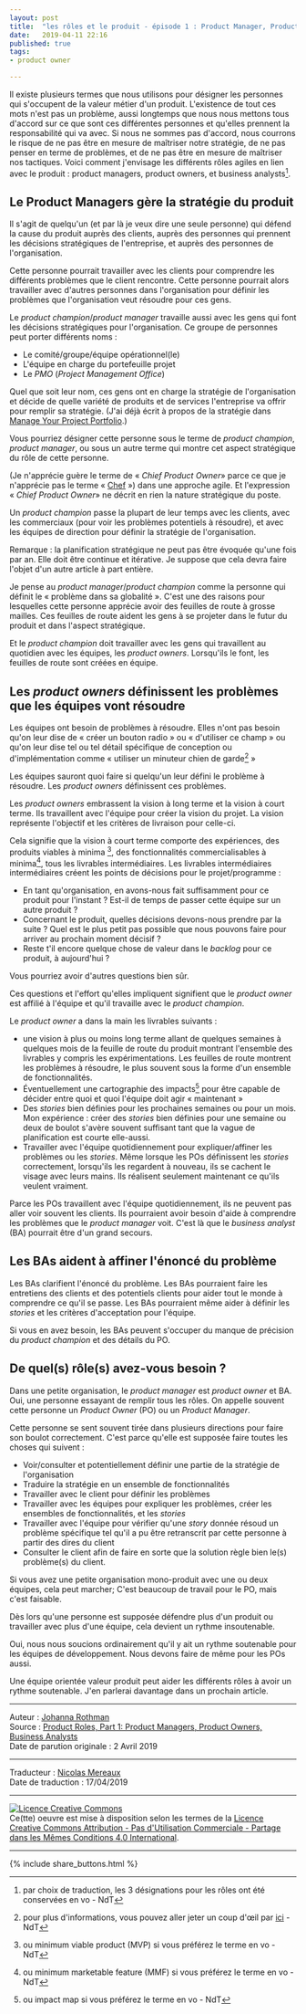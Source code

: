 ```yaml
---
layout: post
title:  "les rôles et le produit - épisode 1 : Product Manager, Product Owners, Business Analysts"
date:   2019-04-11 22:16
published: true
tags:
- product owner

---
```


Il existe plusieurs termes que nous utilisons pour désigner les personnes qui s'occupent de la valeur métier d'un produit. L'existence de tout ces mots n'est pas un problème, aussi longtemps que nous nous mettons tous d'accord sur ce que sont ces différentes personnes et qu'elles prennent la responsabilité qui va avec. Si nous ne sommes pas d'accord, nous courrons le risque de ne pas être en mesure de maîtriser notre stratégie, de ne pas penser en terme de problèmes, et de ne pas être en mesure de maîtriser nos tactiques. Voici comment j'envisage les différents rôles agiles en lien avec le produit : product managers, product owners, et business analysts[^1].

## Le Product Managers gère la stratégie du produit

Il s'agit de quelqu'un (et par là je veux dire une seule personne) qui défend la cause du produit auprès des clients, auprès des personnes qui prennent les décisions stratégiques de l'entreprise, et auprès des personnes de l'organisation.

Cette personne pourrait travailler avec les clients pour comprendre les différents problèmes que le client rencontre. Cette personne pourrait alors travailler avec d'autres personnes dans l'organisation pour définir les problèmes que l'organisation veut résoudre pour ces gens.

Le _product champion_/_product manager_ travaille aussi avec les gens qui font les décisions stratégiques pour l'organisation. Ce groupe de personnes peut porter différents noms :

* Le comité/groupe/équipe opérationnel(le)
* L'équipe en charge du portefeuille projet
* Le _PMO_ (_Project Management Office_)

Quel que soit leur nom, ces gens ont en charge la stratégie de l'organisation et décide de quelle variété de produits et de services l'entreprise va offrir pour remplir sa stratégie. (J'ai déjà écrit à propos de la stratégie dans [Manage Your Project Portfolio](https://www.jrothman.com/books/manage-your-project-portfolio-increase-your-capacity-and-finish-more-projects/).)

Vous pourriez désigner cette personne sous le terme de _product champion_, _product manager_, ou sous un autre terme qui montre cet aspect stratégique du rôle de cette personne.

(Je n'apprécie guère le terme de « _Chief Product Owner_» parce ce que je n'apprécie pas le terme « [Chef](https://www.jrothman.com/mpd/agile/2010/10/agile-program-titles/) ») dans une approche agile. Et l'expression « _Chief Product Owner_» ne décrit en rien la nature stratégique du poste.

Un _product champion_ passe la plupart de leur temps avec les clients, avec les commerciaux (pour voir les problèmes potentiels à résoudre), et avec les équipes de direction pour définir la stratégie de l'organisation.

Remarque : la planification stratégique ne peut pas être évoquée qu'une fois par an. Elle doit être continue et itérative. Je suppose que cela devra faire l'objet d'un autre article à part entière.

Je pense au _product manager_/_product champion_ comme la personne qui définit le « problème dans sa globalité ». C'est une des raisons pour lesquelles cette personne apprécie avoir des feuilles de route à grosse mailles. Ces feuilles de route aident les gens à se projeter dans le futur du produit et dans l'aspect stratégique.

Et le _product champion_ doit travailler avec les gens qui travaillent au quotidien avec les équipes, les _product owners_. Lorsqu'ils le font, les feuilles de route sont créées en équipe.

## Les _product owners_ définissent les problèmes que les équipes vont résoudre

Les équipes ont besoin de problèmes à résoudre. Elles n'ont pas besoin qu'on leur dise de « créer un bouton radio » ou « d'utiliser ce champ » ou qu'on leur dise tel ou tel détail spécifique de conception ou d'implémentation comme « utiliser un minuteur chien de garde[^2] »

Les équipes sauront quoi faire si quelqu'un leur défini le problème à résoudre. Les _product owners_ définissent ces problèmes.

Les _product owners_ embrassent la vision à long terme et la vision à court terme. Ils travaillent avec l'équipe pour créer la vision du projet. La vision représente l'objectif et les critères de livraison pour celle-ci.

Cela signifie que la vision à court terme comporte des expériences, des produits viables à minima [^3], des fonctionnalités commercialisables à minima[^4], tous les livrables intermédiaires. Les livrables intermédiaires intermédiaires créent les points de décisions pour le projet/programme :

* En tant qu'organisation, en avons-nous fait suffisamment pour ce produit pour l'instant ? Est-il de temps de passer cette équipe sur un autre produit ?
* Concernant le produit, quelles décisions devons-nous prendre par la suite ? Quel est le plus petit pas possible que nous pouvons faire pour arriver au prochain moment décisif ?
* Reste t'il encore quelque chose de valeur dans le _backlog_ pour ce produit, à aujourd'hui ?

Vous pourriez avoir d'autres questions bien sûr.

Ces questions et l'effort qu'elles impliquent signifient que le _product owner_  est affilié à l'équipe et qu'il travaille avec le _product champion_.

Le _product owner_ a dans la main les livrables suivants :

* une vision à plus ou moins long terme allant de quelques semaines à quelques mois de la feuille de route du produit montrant l'ensemble des livrables y compris les expérimentations. Les feuilles de route montrent les problèmes à résoudre, le plus souvent sous la forme d'un ensemble de fonctionnalités.
* Éventuellement une cartographie des impacts[^5] pour être capable de décider entre quoi et quoi l'équipe doit agir « maintenant »
* Des _stories_ bien définies pour les prochaines semaines ou pour un mois. Mon expérience : créer des _stories_ bien définies pour une semaine ou deux de boulot s'avère souvent suffisant tant que la vague de planification est courte elle-aussi.
* Travailler avec l'équipe quotidiennement pour expliquer/affiner les problèmes ou les _stories_. Même lorsque les POs définissent les _stories_ correctement, lorsqu'ils les regardent à nouveau, ils se cachent le visage avec leurs mains. Ils réalisent seulement maintenant ce qu'ils veulent vraiment.  

Parce les POs travaillent avec l'équipe quotidiennement, ils ne peuvent pas aller voir souvent les clients. Ils pourraient avoir besoin d'aide à comprendre les problèmes que le _product manager_ voit. C'est là que le _business analyst_ (BA) pourrait être d'un grand secours.

## Les BAs aident à affiner l'énoncé du problème

Les BAs clarifient l'énoncé du problème. Les BAs pourraient faire les entretiens des clients et des potentiels clients pour aider tout le monde à comprendre ce qu'il se passe. Les BAs pourraient même aider à définir les _stories_ et les critères d'acceptation pour l'équipe.

Si vous en avez besoin, les BAs peuvent s'occuper du manque de précision du _product champion_ et des détails du PO.

## De quel(s) rôle(s) avez-vous besoin ?

Dans une petite organisation, le _product manager_ est _product owner_ et BA. Oui, une personne essayant de remplir tous les rôles. On appelle souvent cette personne un _Product Owner_ (PO) ou un _Product Manager_.

Cette personne se sent souvent tirée dans plusieurs directions pour faire son boulot correctement. C'est parce qu'elle est supposée faire toutes les choses qui suivent :

* Voir/consulter et potentiellement définir une partie de la stratégie de l'organisation
* Traduire la stratégie en un ensemble de fonctionnalités
* Travailler avec le client pour définir les problèmes
* Travailler avec les équipes pour expliquer les problèmes, créer les ensembles de fonctionnalités, et les _stories_
* Travailler avec l'équipe pour vérifier qu'une _story_ donnée résoud un problème spécifique tel qu'il a pu être retranscrit par cette personne à partir des dires du client
* Consulter le client afin de faire en sorte que la solution règle bien le(s) problème(s) du client.

Si vous avez une petite organisation mono-produit avec une ou deux équipes, cela peut marcher; C'est beaucoup de travail pour le PO, mais c'est faisable.

Dès lors qu'une personne est supposée défendre plus d'un produit ou travailler avec plus d'une équipe, cela devient un rythme insoutenable.

Oui, nous nous soucions ordinairement qu'il y ait un rythme soutenable pour les équipes de développement. Nous devons faire de même pour les POs aussi.

Une équipe orientée valeur produit peut aider les différents rôles à avoir un rythme soutenable. J'en parlerai davantage dans un prochain article.

[^1]: par choix de traduction, les 3 désignations pour les rôles ont été conservées en vo - NdT
[^2]: pour plus d'informations, vous pouvez aller jeter un coup d'œil par [ici](https://fr.wikipedia.org/wiki/Chien_de_garde_(informatique)) - NdT
[^3]: ou minimum viable product (MVP) si vous préférez le terme en vo - NdT
[^4]: ou minimum marketable feature (MMF) si vous préférez le terme en vo - NdT
[^5]: ou impact map si vous préférez le terme en vo - NdT

---
Auteur : [Johanna Rothman](https://www.createadaptablelife.com/about)  
Source : [Product Roles, Part 1: Product Managers, Product Owners, Business Analysts](https://www.jrothman.com/mpd/2019/04/product-roles-part-1-product-managers-product-owners-business-analysts/)  
Date de parution originale : 2 Avril 2019  

---
Traducteur : [Nicolas Mereaux](http://www.les-traducteurs-agiles.org/traducteurs/)  
Date de traduction : 17/04/2019  

---

<a rel="license" href="http://creativecommons.org/licenses/by-nc-sa/4.0/"><img alt="Licence Creative Commons" style="border-width:0" src="http://i.creativecommons.org/l/by-nc-sa/4.0/88x31.png" /></a><br />Ce(tte) oeuvre est mise à disposition selon les termes de la <a rel="license" href="http://creativecommons.org/licenses/by-nc-sa/4.0/">Licence Creative Commons Attribution - Pas d'Utilisation Commerciale - Partage dans les Mêmes Conditions 4.0 International</a>.

---

{% include share_buttons.html %}
